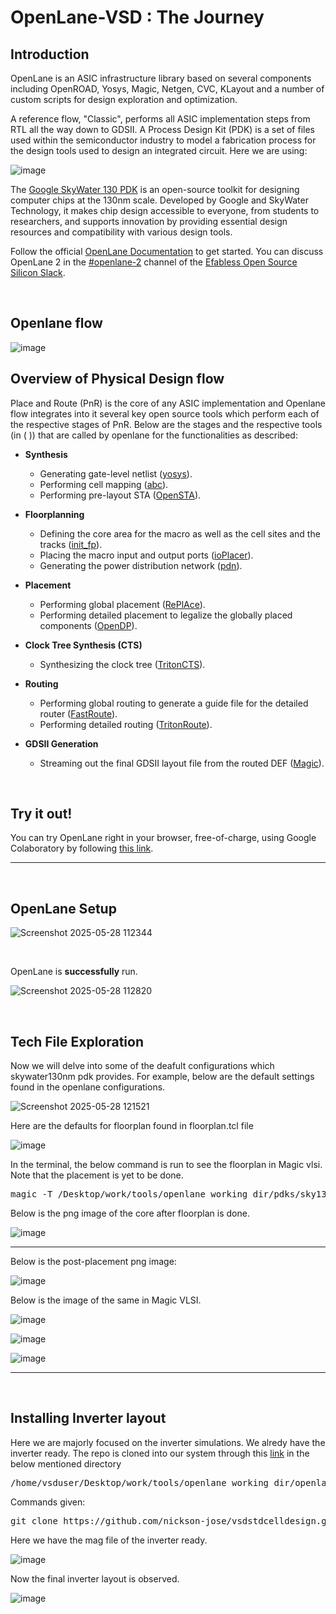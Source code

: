 # OpenLane-VSD : The Journey 

## Introduction
OpenLane is an ASIC infrastructure library based on several components including OpenROAD, Yosys, Magic, Netgen, CVC, KLayout and a number of custom scripts for design exploration and optimization.

A reference flow, "Classic", performs all ASIC implementation steps from RTL all the way down to GDSII.
A Process Design Kit (PDK) is a set of files used within the semiconductor industry to model a fabrication process for the design tools used to design an integrated circuit. Here we are using:  

![image](https://github.com/user-attachments/assets/b731135d-79bc-45c8-b96c-9bc06282ff1c)

The [Google SkyWater 130 PDK](https://github.com/google/skywater-pdk.git) is an open-source toolkit for designing computer chips at the 130nm scale. Developed by Google and SkyWater Technology, it makes chip design accessible to everyone, from students to researchers, and supports innovation by providing essential design resources and compatibility with various design tools.

Follow the official [OpenLane Documentation](https://openlane.readthedocs.io/en/latest/) to get started. You can discuss OpenLane 2 in the [#openlane-2](https://open-source-silicon.slack.com/archives/C05M85Q5GCF) channel of the [Efabless Open Source Silicon Slack](https://invite.skywater.tools/).

<br>

## Openlane flow

![image](https://github.com/user-attachments/assets/87382829-4e6c-4cd7-b2b2-b607e69be934)
 <br>

## Overview of Physical Design flow

Place and Route (PnR) is the core of any ASIC implementation and Openlane flow integrates into it several key open source tools which perform each of the respective stages of PnR. Below are the stages and the respective tools (in ( )) that are called by openlane for the functionalities as described:

- **Synthesis**
  - Generating gate-level netlist ([yosys](https://github.com/YosysHQ/yosys)).
  - Performing cell mapping ([abc](https://github.com/berkeley-abc/abc)).
  - Performing pre-layout STA ([OpenSTA](https://github.com/The-OpenROAD-Project/OpenSTA)).

- **Floorplanning**
  - Defining the core area for the macro as well as the cell sites and the tracks ([init_fp](https://github.com/The-OpenROAD-Project/OpenLane/blob/master/script/init_fp.tcl)).
  - Placing the macro input and output ports ([ioPlacer](https://github.com/The-OpenROAD-Project/OpenROAD/tree/master/src/ioPlacer)).
  - Generating the power distribution network ([pdn](https://github.com/The-OpenROAD-Project/OpenLane/blob/master/script/gen_pdn.tcl)).

- **Placement**
  - Performing global placement ([RePlAce](https://github.com/The-OpenROAD-Project/RePlAce)).
  - Performing detailed placement to legalize the globally placed components ([OpenDP](https://github.com/The-OpenROAD-Project/OpenDP)).

- **Clock Tree Synthesis (CTS)**
  - Synthesizing the clock tree ([TritonCTS](https://github.com/The-OpenROAD-Project/TritonCTS)).

- **Routing**
  - Performing global routing to generate a guide file for the detailed router ([FastRoute](https://github.com/The-OpenROAD-Project/FastRoute)).
  - Performing detailed routing ([TritonRoute](https://github.com/The-OpenROAD-Project/TritonRoute)).

- **GDSII Generation**
  - Streaming out the final GDSII layout file from the routed DEF ([Magic](http://opencircuitdesign.com/magic/)).

<br>

## Try it out!
You can try OpenLane right in your browser, free-of-charge, using Google Colaboratory by following [this link](https://colab.research.google.com/github/efabless/openlane2/blob/main/notebook.ipynb).

***

<br>

## OpenLane Setup 

![Screenshot 2025-05-28 112344](https://github.com/user-attachments/assets/b0d86a27-c753-4c9b-b213-74a1a9e1a05f)

<br>

OpenLane is <b>successfully</b> run.

![Screenshot 2025-05-28 112820](https://github.com/user-attachments/assets/467fc065-e851-4514-91c8-5dc5a65ac4de)

<br>

## Tech File Exploration

Now we will delve into some of the deafult configurations which skywater130nm pdk provides.
For example, below are the default settings found in the openlane configurations.

![Screenshot 2025-05-28 121521](https://github.com/user-attachments/assets/3939eb04-88b9-476d-88e5-1224e49990ec)


Here are the defaults for floorplan found in floorplan.tcl file

![image](https://github.com/user-attachments/assets/972067fa-c4a6-4f3f-bbd1-ea0cca75dbfb)


In the terminal, the below command is run to see the floorplan in Magic vlsi. Note that the placement is yet to be done.
<pre>magic -T /Desktop/work/tools/openlane_working_dir/pdks/sky130A/libs.tech/magic/sky130A.tech lef read ../../tmp/merged.lef def read picorv32a.floorplan.def &</pre>


Below is the png image of the core after floorplan is done.

![image](https://github.com/user-attachments/assets/b9542a1e-9815-4084-adfe-c332c954e853)


***

Below is the post-placement png image:

![image](https://github.com/user-attachments/assets/362d3511-fb0d-4bbd-b21d-3b9ec26e01d7)


Below is the image of the same in Magic VLSI.

![image](https://github.com/user-attachments/assets/a455e846-ede5-420e-8c1f-db454d673b8f)


![image](https://github.com/user-attachments/assets/019d217b-2fa7-4262-81ee-741a2803746a)

![image](https://github.com/user-attachments/assets/d61bc839-c071-4e93-9495-638d9bdb6004)


***
<br>

## Installing Inverter layout
Here we are majorly focused on the inverter simulations. We alredy have the inverter ready. 
The repo is cloned into our system through this [link](https://github.com/nickson-jose/vsdstdcelldesign.git) in the below mentioned directory

<pre>/home/vsduser/Desktop/work/tools/openlane_working_dir/openlane</pre>

Commands given: 
<pre>git clone https://github.com/nickson-jose/vsdstdcelldesign.git</pre>

Here we have the mag file of the inverter ready.

![image](https://github.com/user-attachments/assets/e445e921-4f03-4bed-991f-9e634625910a)


Now the final inverter layout is observed. 

![image](https://github.com/user-attachments/assets/85706177-50d9-4114-9879-73b2e93eed77)


